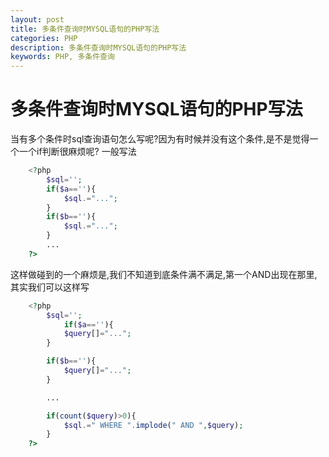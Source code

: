 ```yaml
---
layout: post
title: 多条件查询时MYSQL语句的PHP写法
categories: PHP
description: 多条件查询时MYSQL语句的PHP写法
keywords: PHP, 多条件查询
---
```


# 多条件查询时MYSQL语句的PHP写法
当有多个条件时sql查询语句怎么写呢?因为有时候并没有这个条件,是不是觉得一个一个if判断很麻烦呢?
一般写法

```php
	<?php
		$sql='';
		if($a==''){
			$sql.="...";
		}
		if($b==''){
			$sql.="...";
		}
		...
	?>
```

这样做碰到的一个麻烦是,我们不知道到底条件满不满足,第一个AND出现在那里,其实我们可以这样写

```php
	<?php
		$sql='';
			if($a==''){
			$query[]="...";
		}

		if($b==''){
			$query[]="...";
		}

		...

		if(count($query)>0){
			$sql.=" WHERE ".implode(" AND ",$query);
		}
	?>
```






